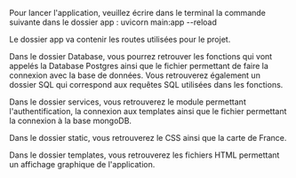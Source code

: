 Pour lancer l'application, veuillez écrire dans le terminal la commande suivante dans le dossier app : uvicorn main:app --reload 

Le dossier app va contenir les routes utilisées pour le projet.

Dans le dossier Database, vous pourrez retrouver les fonctions qui vont appelés la Database Postgres ainsi que le fichier permettant de faire la connexion avec la base de données. Vous retrouverez également un dossier SQL qui correspond aux requêtes SQL utilisées dans les fonctions. 

Dans le dossier services, vous retrouverez le module permettant l'authentification, la connexion aux templates ainsi que le fichier permettant la connexion à la base mongoDB. 

Dans le dossier static, vous retrouverez le CSS ainsi que la carte de France. 

Dans le dossier templates, vous retrouverez les fichiers HTML permettant un affichage graphique de l'application. 